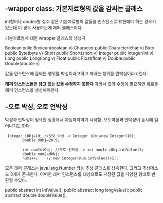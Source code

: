 -wrapper class: 기본자료형의 값을 감싸는 클래스 
-
int형이나 double형 실수 같은 기본자료형의 값들을 인스턴스로 표현해야 하는 경우가 있는데 이 경우 사용하는게 래퍼 클래스이다.

기본자료형에 대한 wrapper 클래스와 생성자

Boolean pulic Boolean(boolean v)
Character public Character(char v)
Byte public Byte(byte v)
Short public Short(short v)
Integer public Integer(int v)
Long public Long(long v)
Float public Float(float v)
Double public Double(double v)

값을 인스턴스에 감싸는 행위를 박싱이라고하고 꺼내는 행위를 언박싱이라고한다.

**래퍼 인스턴스들은 담고 있는 값을 수정하지 못한다** 따라서 값의 수정이 필요하면 새로운 래퍼 인스턴스를 생성해야한다. 

-오토 박싱, 오토 언박싱
-
박싱과 언박싱이 필요한 상황에서 자동처리하기 시작함 ,오토박싱과 언박싱이 동시에 일어나기도 한다

```
 Integer iObj=10; //오토 박싱 -> Integer iObj=new Integer(10);
        Double dObj=20.5;
        
        int num1=iObj; //오토 언박싱 -> int num1= iObj.intValue();
        double num2=dObj;
        num1++;    // new Integer(num.intValue()+1);
```

모든 래퍼 클래스는 java.lang.Number 라는 추상 클래스를 상속한다. 그리고 추상메소드 3개가 존재한다. 어떠한 래퍼 인스턴스를 대상으로도 저장된 값을 다양한 형태로 반환할 수있다.

public abstract int intValue();
public abstract long longValue():
public abstract double doubleValue();





